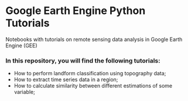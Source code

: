 # Google Earth Engine Python Tutorials
Notebooks with tutorials on remote sensing data analysis in Google Earth Engine (GEE)


### In this repository, you will find the following tutorials:
- How to perform landform classification using topography data;
- How to extract time series data in a region;
- How to calculate similarity between different estimations of some variable;












